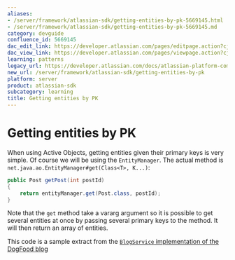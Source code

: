 ```yaml
---
aliases:
- /server/framework/atlassian-sdk/getting-entities-by-pk-5669145.html
- /server/framework/atlassian-sdk/getting-entities-by-pk-5669145.md
category: devguide
confluence_id: 5669145
dac_edit_link: https://developer.atlassian.com/pages/editpage.action?cjm=wozere&pageId=5669145
dac_view_link: https://developer.atlassian.com/pages/viewpage.action?cjm=wozere&pageId=5669145
learning: patterns
legacy_url: https://developer.atlassian.com/docs/atlassian-platform-common-components/active-objects/developing-your-plugin-with-active-objects/the-active-objects-library/getting-entities-by-pk
new_url: /server/framework/atlassian-sdk/getting-entities-by-pk
platform: server
product: atlassian-sdk
subcategory: learning
title: Getting entities by PK
---
```

# Getting entities by PK

When using Active Objects, getting entities given their primary keys is very simple. Of course we will be using the `EntityManager`. The actual method is `net.java.ao.EntityManager#get(Class<T>, K...)`:

``` java
public Post getPost(int postId)
{
    return entityManager.get(Post.class, postId);
}
```

Note that the `get` method take a vararg argument so it is possible to get several entities at once by passing several primary keys to the method. It will then return an array of entities.

This code is a sample extract from the <a href="https://bitbucket.org/activeobjects/ao-dogfood-blog/src/9958325ad566/src/main/java/net/java/ao/blog/service/AoBlogService.java#cl-73" class="external-link"><code>BlogService</code> implementation of the DogFood blog</a>


















































































































































































































































































